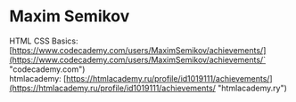 # Maxim Semikov  

HTML CSS Basics: [https://www.codecademy.com/users/MaximSemikov/achievements/](https://www.codecademy.com/users/MaximSemikov/achievements/` "codecademy.com")  
htmlacademy: [https://htmlacademy.ru/profile/id1019111/achievements/](https://htmlacademy.ru/profile/id1019111/achievements/ "htmlacademy.ry")